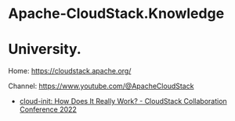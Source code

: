 # Apache-CloudStack.Knowledge
# University.
Home: https://cloudstack.apache.org/

Channel: https://www.youtube.com/@ApacheCloudStack
- [cloud-init: How Does It Really Work? - CloudStack Collaboration Conference 2022](https://youtu.be/seknX44Ktfc)
